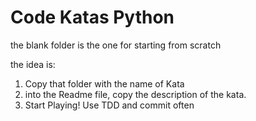 # Code Katas Python

the blank folder is the one for starting from scratch 

the idea is:

1. Copy that folder with the name of Kata
2. into the Readme file, copy the description of the kata.
3. Start Playing! Use TDD and commit often